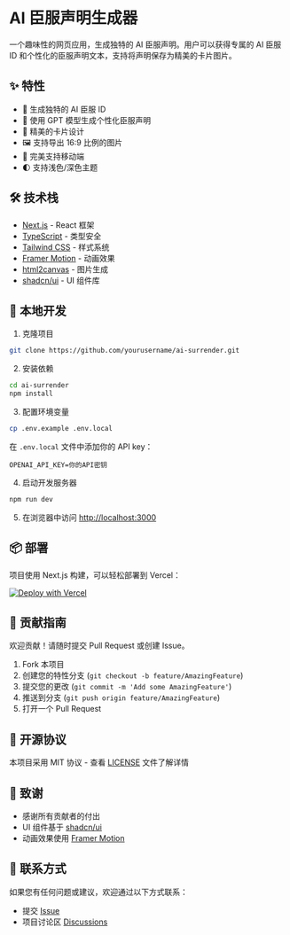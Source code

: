 # AI 臣服声明生成器

一个趣味性的网页应用，生成独特的 AI 臣服声明。用户可以获得专属的 AI 臣服 ID 和个性化的臣服声明文本，支持将声明保存为精美的卡片图片。

## ✨ 特性

- 🤖 生成独特的 AI 臣服 ID
- 📝 使用 GPT 模型生成个性化臣服声明
- 🎨 精美的卡片设计
- 🖼️ 支持导出 16:9 比例的图片
- 📱 完美支持移动端
- 🌓 支持浅色/深色主题

## 🛠️ 技术栈

- [Next.js](https://nextjs.org/) - React 框架
- [TypeScript](https://www.typescriptlang.org/) - 类型安全
- [Tailwind CSS](https://tailwindcss.com/) - 样式系统
- [Framer Motion](https://www.framer.com/motion/) - 动画效果
- [html2canvas](https://html2canvas.hertzen.com/) - 图片生成
- [shadcn/ui](https://ui.shadcn.com/) - UI 组件库

## 🚀 本地开发

1. 克隆项目
```bash
git clone https://github.com/yourusername/ai-surrender.git
```

2. 安装依赖
```bash
cd ai-surrender
npm install
```

3. 配置环境变量
```bash
cp .env.example .env.local
```

在 `.env.local` 文件中添加你的 API key：
```env
OPENAI_API_KEY=你的API密钥
```

4. 启动开发服务器
```bash
npm run dev
```

5. 在浏览器中访问 [http://localhost:3000](http://localhost:3000)

## 📦 部署

项目使用 Next.js 构建，可以轻松部署到 Vercel：

[![Deploy with Vercel](https://vercel.com/button)](https://vercel.com/new/clone?repository-url=https://github.com/yourusername/ai-surrender)

## 🤝 贡献指南

欢迎贡献！请随时提交 Pull Request 或创建 Issue。

1. Fork 本项目
2. 创建您的特性分支 (`git checkout -b feature/AmazingFeature`)
3. 提交您的更改 (`git commit -m 'Add some AmazingFeature'`)
4. 推送到分支 (`git push origin feature/AmazingFeature`)
5. 打开一个 Pull Request

## 📝 开源协议

本项目采用 MIT 协议 - 查看 [LICENSE](LICENSE) 文件了解详情

## 🙏 致谢

- 感谢所有贡献者的付出
- UI 组件基于 [shadcn/ui](https://ui.shadcn.com/)
- 动画效果使用 [Framer Motion](https://www.framer.com/motion/)

## 📮 联系方式

如果您有任何问题或建议，欢迎通过以下方式联系：

- 提交 [Issue](https://github.com/yourusername/ai-surrender/issues)
- 项目讨论区 [Discussions](https://github.com/yourusername/ai-surrender/discussions)
